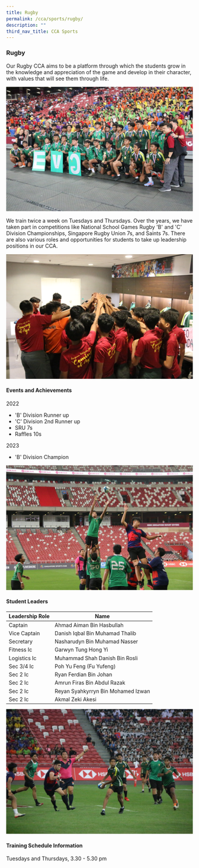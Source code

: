 ```yaml
---
title: Rugby
permalink: /cca/sports/rugby/
description: ""
third_nav_title: CCA Sports
---
```

### Rugby

Our Rugby CCA aims to be a platform through which the students grow in the knowledge and appreciation of the game and develop in their character, with values that will see them through life.

![](/images/Co%20Curricular%20@%20EVG/Sports%20CCA/Rugby/2023%20Updates/rugby_01.JPG)

We train twice a week on Tuesdays and Thursdays. Over the years, we have taken part in competitions like National School Games Rugby 'B' and 'C' Division Championships, Singapore Rugby Union 7s, and Saints 7s. There are also various roles and opportunities for students to take up leadership positions in our CCA.

![](/images/Co%20Curricular%20@%20EVG/Sports%20CCA/Rugby/2023%20Updates/rugby_02.JPG)

#### Events and Achievements
2022 
* 'B' Division Runner up
*  'C' Division 2nd Runner up 
*  SRU 7s 
*  Raffles 10s

2023 
* 'B' Division Champion

![](/images/Co%20Curricular%20@%20EVG/Sports%20CCA/Rugby/2023%20Updates/rugby_04.JPG)

#### Student Leaders

| Leadership Role | Name |
|-------|-------|
| Captain | Ahmad Aiman Bin Hasbullah |
| Vice Captain | Danish Iqbal Bin Muhamad Thalib |
| Secretary | Nasharudyn Bin Muhamad Nasser |
| Fitness Ic | Garwyn Tung Hong Yi |
| Logistics Ic | Muhammad Shah Danish Bin Rosli |
| Sec 3/4 Ic | Poh Yu Feng (Fu Yufeng) |
| Sec 2 Ic | Ryan Ferdian Bin Johan |
| Sec 2 Ic | Amrun Firas Bin Abdul Razak |
| Sec 2 Ic | Reyan Syahkyrryn Bin Mohamed Izwan |
| Sec 2 Ic | Akmal Zeki Akesi |

![](/images/Co%20Curricular%20@%20EVG/Sports%20CCA/Rugby/2023%20Updates/rugby_03.JPG)

#### Training Schedule Information
Tuesdays and Thursdays, 3.30 - 5.30 pm